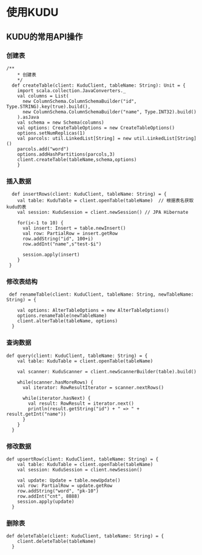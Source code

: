 # 使用KUDU

## KUDU的常用API操作 <br/>

### 创建表

	/**
	    * 创建表
	    */
	  def createTable(client: KuduClient, tableName: String): Unit = {
	    import scala.collection.JavaConverters._
	    val columns = List(
	      new ColumnSchema.ColumnSchemaBuilder("id", Type.STRING).key(true).build(),
	      new ColumnSchema.ColumnSchemaBuilder("name", Type.INT32).build()
	    ).asJava
	    val schema = new Schema(columns)
	    val options: CreateTableOptions = new CreateTableOptions()
	    options.setNumReplicas(1)
	    val parcols: util.LinkedList[String] = new util.LinkedList[String]()
	    parcols.add("word")
	    options.addHashPartitions(parcols,3)
	    client.createTable(tableName,schema,options)
	    }
	    
### 插入数据


	  def insertRows(client: KuduClient, tableName: String) = {
	    val table: KuduTable = client.openTable(tableName)  // 根据表名获取kudu的表
	    val session: KuduSession = client.newSession() // JPA Hibernate
	 
	    for(i<-1 to 10) {
	      val insert: Insert = table.newInsert()
	      val row: PartialRow = insert.getRow
	      row.addString("id", 100+i)
	      row.addInt("name",s"test-$i")
	 
	      session.apply(insert)
	    }
	 }
	 
### 修改表结构

	 def renameTable(client: KuduClient, tableName: String, newTableName: String) = {
	 
	    val options: AlterTableOptions = new AlterTableOptions()
	    options.renameTable(newTableName)
	    client.alterTable(tableName, options)
	  }
	 
### 查询数据

	def query(client: KuduClient, tableName: String) = {
	    val table: KuduTable = client.openTable(tableName)
	 
	    val scanner: KuduScanner = client.newScannerBuilder(table).build()
	 
	    while(scanner.hasMoreRows) {
	      val iterator: RowResultIterator = scanner.nextRows()
	 
	      while(iterator.hasNext) {
	        val result: RowResult = iterator.next()
	        println(result.getString("id") + " => " + result.getInt("name"))
	      }
	    }	 
	  }

### 修改数据

	def upsertRow(client: KuduClient, tableName: String) = {
	    val table: KuduTable = client.openTable(tableName)
	    val session: KuduSession = client.newSession()
	 
	    val update: Update = table.newUpdate()
	    val row: PartialRow = update.getRow
	    row.addString("word", "pk-10")
	    row.addInt("cnt", 8888)
	    session.apply(update)
	  }

### 删除表

	def deleteTable(client: KuduClient, tableName: String) = {
	    client.deleteTable(tableName)
	  }
	  
	  